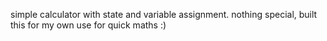 simple calculator with state and variable assignment.
nothing special, built this for my own use for quick maths :)
